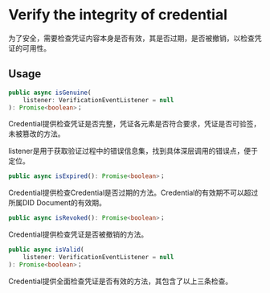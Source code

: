 ﻿# Verify the integrity of credential

为了安全，需要检查凭证内容本身是否有效，其是否过期，是否被撤销，以检查凭证的可用性。

## Usage

```typescript
public async isGenuine(
	listener: VerificationEventListener = null
): Promise<boolean>；
```

Credential提供检查凭证是否完整，凭证各元素是否符合要求，凭证是否可验签，未被篡改的方法。

listener是用于获取验证过程中的错误信息集，找到具体深层调用的错误点，便于定位。

```typescript
public async isExpired(): Promise<boolean>；
```

Credential提供检查Credential是否过期的方法。Credential的有效期不可以超过所属DID Document的有效期。

```typescript
public async isRevoked(): Promise<boolean>；
```

Credential提供检查凭证是否被撤销的方法。

```typescript
public async isValid(
	listener: VerificationEventListener = null
): Promise<boolean>；
```

Credential提供全面检查凭证是否有效的方法，其包含了以上三条检查。
